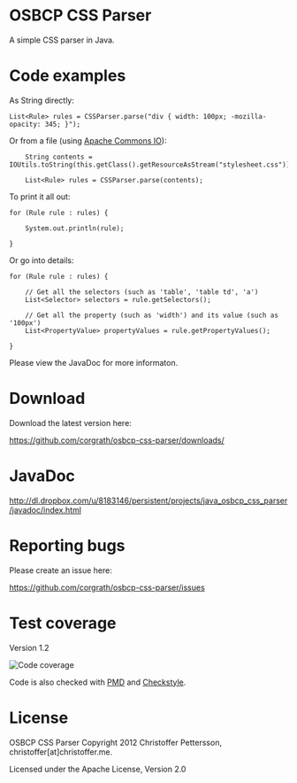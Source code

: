OSBCP CSS Parser
========================================

A simple CSS parser in Java.


Code examples
========================================

As String directly:

	List<Rule> rules = CSSParser.parse("div { width: 100px; -mozilla-opacity: 345; }");
	
Or from a file (using [Apache Commons IO](http://commons.apache.org/io/)):

		String contents = IOUtils.toString(this.getClass().getResourceAsStream("stylesheet.css"));

		List<Rule> rules = CSSParser.parse(contents);
		
To print it  all out:

	for (Rule rule : rules) {
	
		System.out.println(rule);
		
	}
	
Or go into details:

	for (Rule rule : rules) {
	
		// Get all the selectors (such as 'table', 'table td', 'a')
		List<Selector> selectors = rule.getSelectors();
		
		// Get all the property (such as 'width') and its value (such as '100px')	
		List<PropertyValue> propertyValues = rule.getPropertyValues();
	
	}
	
Please view the JavaDoc for more informaton.
	
	
Download
========================================
Download the latest version here:

https://github.com/corgrath/osbcp-css-parser/downloads/

JavaDoc
========================================

http://dl.dropbox.com/u/8183146/persistent/projects/java_osbcp_css_parser/javadoc/index.html

Reporting bugs
========================================

Please create an issue here:

https://github.com/corgrath/osbcp-css-parser/issues

Test coverage
========================================

Version 1.2

![Code coverage](http://dl.dropbox.com/u/8183146/persistent/projects/java_osbcp_css_parser/code_coverage.png "Code coverage")


Code is also checked with [PMD](http://pmd.sourceforge.net/) and [Checkstyle](http://checkstyle.sourceforge.net/).

License
========================================

OSBCP CSS Parser
Copyright 2012 Christoffer Pettersson, christoffer[at]christoffer.me.

Licensed under the Apache License, Version 2.0